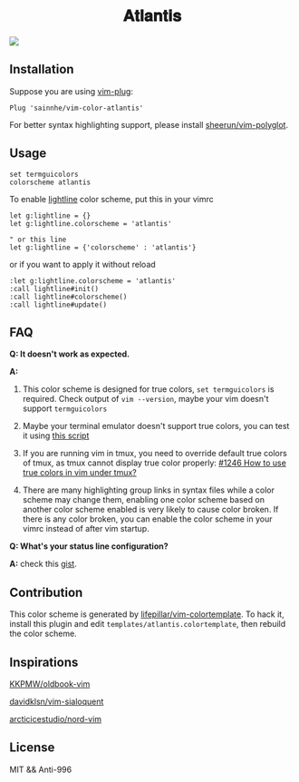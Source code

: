 <h1 align="center">
𝐀𝐭𝐥𝐚𝐧𝐭𝐢𝐬
</h1>

![](https://user-images.githubusercontent.com/37491630/60319548-41226d80-9966-11e9-9605-abb3f482f880.png)

## Installation

Suppose you are using [vim-plug](https://github.com/junegunn/vim-plug):

```vim
Plug 'sainnhe/vim-color-atlantis'
```

For better syntax highlighting support, please install [sheerun/vim-polyglot](https://github.com/sheerun/vim-polyglot).

## Usage

```vim
set termguicolors
colorscheme atlantis
```

To enable [lightline](https://github.com/itchyny/lightline.vim) color scheme, put this in your vimrc

```vim
let g:lightline = {}
let g:lightline.colorscheme = 'atlantis'

" or this line
let g:lightline = {'colorscheme' : 'atlantis'}
```

or if you want to apply it without reload

```vim
:let g:lightline.colorscheme = 'atlantis'
:call lightline#init()
:call lightline#colorscheme()
:call lightline#update()
```

## FAQ

**Q: It doesn't work as expected.**

**A:**

1. This color scheme is designed for true colors, `set termguicolors` is required. Check output of `vim --version`, maybe your vim doesn't support `termguicolors`

2. Maybe your terminal emulator doesn't support true colors, you can test it using [this script](https://unix.stackexchange.com/questions/404414/print-true-color-24-bit-test-pattern)

3. If you are running vim in tmux, you need to override default true colors of tmux, as tmux cannot display true color properly: [#1246 How to use true colors in vim under tmux?](https://github.com/tmux/tmux/issues/1246)

4. There are many highlighting group links in syntax files while a color scheme may change them, enabling one color scheme based on another color scheme enabled is very likely to cause color broken. If there is any color broken, you can enable the color scheme in your vimrc instead of after vim startup.

**Q: What's your status line configuration?**

**A:** check this [gist](https://gist.github.com/sainnhe/b8240bc047313fd6185bb8052df5a8fb).

## Contribution

This color scheme is generated by [lifepillar/vim-colortemplate](https://github.com/lifepillar/vim-colortemplate). To hack it, install this plugin and edit `templates/atlantis.colortemplate`, then rebuild the color scheme.

## Inspirations

[KKPMW/oldbook-vim](https://github.com/KKPMW/oldbook-vim)

[davidklsn/vim-sialoquent](https://github.com/davidklsn/vim-sialoquent)

[arcticicestudio/nord-vim](https://github.com/arcticicestudio/nord-vim)

## License

MIT && Anti-996

